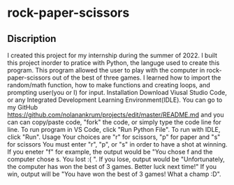# rock-paper-scissors
## Discription
 I created this project for my internship during the summer of 2022.
 I built this project inorder to pratice with Python, the languge used to create this program.
 This program allowed the user to play with the computer in rock-paper-scissors out of the best of three games.
 I learned how to import the random/math function, how to make functions and creating loops, and prompting user(you or I) for input.
 Installation
 Download Viusal Studio Code, or any Integrated Development Learning Environment(IDLE).
 You can go to my GitHub https://github.com/nolanankrum/projects/edit/master/README.md and you can can copy/paste code, "fork" the code, or simply type the code line for line.
 To run program in VS Code, click "Run Python File".
 To run with IDLE, click "Run".
 Usage
 Your choices are "r" for scissors, "p" for paper and "s" for scissors
 You must enter "r", "p", or "s" in order to have a shot at winning.
 If you eneter "f" for example, the output would be "You chose f and the computer chose s. You lost :( ".
 If you lose, output would be "Unfortunately, the computer has won the best of 3 games. Better luck next time!"
 If you win, output will be "You have won the best of 3 games! What a champ :D".
